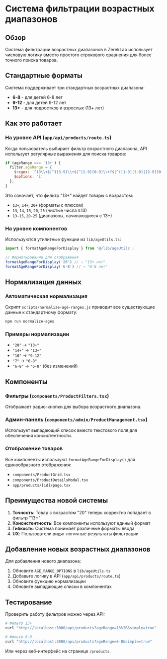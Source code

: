# Система фильтрации возрастных диапазонов

## Обзор

Система фильтрации возрастных диапазонов в ZerekLab использует числовую логику вместо простого строкового сравнения для более точного поиска товаров.

## Стандартные форматы

Система поддерживает три стандартных возрастных диапазона:

- **6-8** - для детей 6-8 лет
- **9-12** - для детей 9-12 лет  
- **13+** - для подростков и взрослых (13+ лет)

## Как это работает

### На уровне API (`app/api/products/route.ts`)

Когда пользователь выбирает фильтр возрастного диапазона, API использует регулярные выражения для поиска товаров:

```javascript
if (ageRange === '13+') {
  filter.ageRange = {
    $regex: '^13\\+$|^1[3-9]\\+$|^[2-9][0-9]\\+?$|^([1-9][3-9]|[2-9][0-9])$|^1[3-9]-|^[2-9][0-9]-',
    $options: 'i'
  };
}
```

Это означает, что фильтр "13+" найдет товары с возрастом:
- `13+`, `14+`, `20+` (форматы с плюсом)
- `13`, `14`, `15`, `20`, `25` (чистые числа ≥13)
- `13-15`, `20-25` (диапазоны, начинающиеся с 13+)

### На уровне компонентов

Используются утилитные функции из `lib/ageUtils.ts`:

```typescript
import { formatAgeRangeForDisplay } from '@/lib/ageUtils';

// Форматирование для отображения
formatAgeRangeForDisplay('20') // → "13+ лет" 
formatAgeRangeForDisplay('6-8') // → "6-8 лет"
```

## Нормализация данных

### Автоматическая нормализация

Скрипт `scripts/normalize-age-ranges.js` приводит все существующие данные к стандартному формату:

```bash
npm run normalize-ages
```

### Примеры нормализации

- `"20"` → `"13+"`
- `"14+"` → `"13+"`
- `"10"` → `"9-12"`
- `"7"` → `"6-8"`
- `"6-8"` → `"6-8"` (без изменений)

## Компоненты

### Фильтры (`components/ProductFilters.tsx`)

Отображает радио-кнопки для выбора возрастного диапазона.

### Админ-панель (`components/admin/ProductManagement.tsx`)

Использует выпадающий список вместо текстового поля для обеспечения консистентности.

### Отображение товаров

Все компоненты используют `formatAgeRangeForDisplay()` для единообразного отображения:

- `components/ProductGrid.tsx`
- `components/ProductDetailsModal.tsx`
- `app/products/[id]/page.tsx`

## Преимущества новой системы

1. **Точность**: Товар с возрастом "20" теперь корректно попадает в фильтр "13+"
2. **Консистентность**: Все компоненты используют единый формат
3. **Гибкость**: Система понимает различные форматы ввода
4. **UX**: Пользователи видят логичные результаты фильтрации

## Добавление новых возрастных диапазонов

Для добавления нового диапазона:

1. Обновите `AGE_RANGE_OPTIONS` в `lib/ageUtils.ts`
2. Добавьте логику в API (`app/api/products/route.ts`)
3. Обновите функцию нормализации
4. Обновите выпадающие списки в компонентах

## Тестирование

Проверить работу фильтров можно через API:

```bash
# Фильтр 13+
curl "http://localhost:3000/api/products?ageRange=13%2B&simple=true"

# Фильтр 6-8
curl "http://localhost:3000/api/products?ageRange=6-8&simple=true"
```

Или через веб-интерфейс на странице `/products`. 